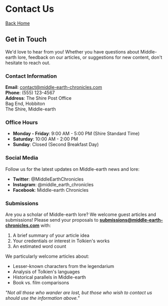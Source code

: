 # Contact Us

[Back Home](/)

## Get in Touch

We'd love to hear from you! Whether you have questions about Middle-earth lore, feedback on our articles, or suggestions for new content, don't hesitate to reach out.

### Contact Information

**Email**: contact@middle-earth-chronicles.com  
**Phone**: (555) 123-4567  
**Address**: 
The Shire Post Office  
Bag End, Hobbiton  
The Shire, Middle-earth

### Office Hours

- **Monday - Friday**: 9:00 AM - 5:00 PM (Shire Standard Time)
- **Saturday**: 10:00 AM - 2:00 PM
- **Sunday**: Closed (Second Breakfast Day)

### Social Media

Follow us for the latest updates on Middle-earth news and lore:

- **Twitter**: @MiddleEarthChronicles
- **Instagram**: @middle_earth_chronicles
- **Facebook**: Middle-earth Chronicles

### Submissions

Are you a scholar of Middle-earth lore? We welcome guest articles and submissions! Please send your proposals to **submissions@middle-earth-chronicles.com** with:

1. A brief summary of your article idea
2. Your credentials or interest in Tolkien's works
3. An estimated word count

We particularly welcome articles about:
- Lesser-known characters from the legendarium
- Analysis of Tolkien's languages
- Historical parallels in Middle-earth
- Book vs. film comparisons

*"Not all those who wander are lost, but those who wish to contact us should use the information above."*